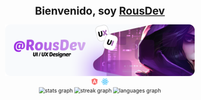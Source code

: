 <div align="center">
  <h1 align="center"> Bienvenido, soy <a href="">RousDev</a></h1>
</div>
<img src="/public/Banner.png">
<div align="center">
    <img src="/public/angular.png">
    <img src="/public/react.png">

</div>

<div align="center">
  <img src="https://github-readme-stats.vercel.app/api?username=asda&hide_title=false&hide_rank=false&show_icons=true&include_all_commits=true&count_private=true&disable_animations=false&theme=dracula&locale=en&hide_border=false" height="150" alt="stats graph"  />
  <img src="https://streak-stats.demolab.com?user=asda&locale=en&mode=daily&theme=dracula&hide_border=false&border_radius=5" height="150" alt="streak graph"  />
  <img src="https://github-readme-stats.vercel.app/api/top-langs?username=asda&locale=en&hide_title=false&layout=compact&card_width=320&langs_count=5&theme=dracula&hide_border=false" height="150" alt="languages graph"  />
</div>

